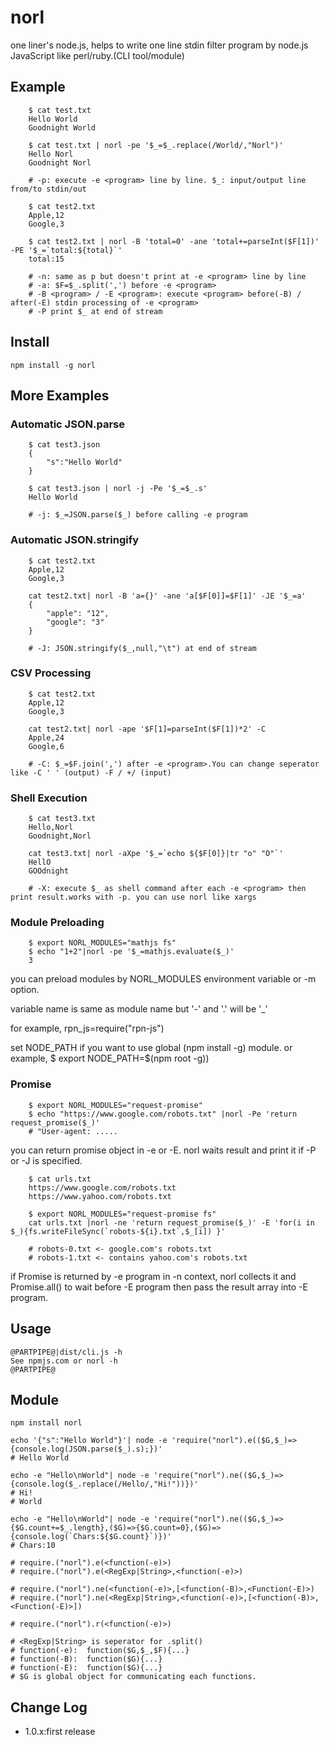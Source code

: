 norl
==========

one liner's node.js, helps to write one line stdin filter program by node.js JavaScript like perl/ruby.(CLI tool/module)

## Example

```
	$ cat test.txt
	Hello World
	Goodnight World

	$ cat test.txt | norl -pe '$_=$_.replace(/World/,"Norl")'
	Hello Norl
	Goodnight Norl

	# -p: execute -e <program> line by line. $_: input/output line from/to stdin/out

	$ cat test2.txt
	Apple,12
	Google,3

	$ cat test2.txt | norl -B 'total=0' -ane 'total+=parseInt($F[1])' -PE '$_=`total:${total}`'
	total:15

	# -n: same as p but doesn't print at -e <program> line by line
	# -a: $F=$_.split(',') before -e <program>
	# -B <program> / -E <program>: execute <program> before(-B) / after(-E) stdin processing of -e <program>
	# -P print $_ at end of stream
```

## Install

```
npm install -g norl
```

## More Examples

### Automatic JSON.parse 

```
	$ cat test3.json
	{
		"s":"Hello World"
	}

	$ cat test3.json | norl -j -Pe '$_=$_.s'
	Hello World

	# -j: $_=JSON.parse($_) before calling -e program 
```

### Automatic JSON.stringify 

```
	$ cat test2.txt
	Apple,12
	Google,3

	cat test2.txt| norl -B 'a={}' -ane 'a[$F[0]]=$F[1]' -JE '$_=a'
	{
		"apple": "12",
		"google": "3"
	}

	# -J: JSON.stringify($_,null,"\t") at end of stream
```

### CSV Processing

```
	$ cat test2.txt
	Apple,12
	Google,3

	cat test2.txt| norl -ape '$F[1]=parseInt($F[1])*2' -C
	Apple,24
	Google,6

	# -C: $_=$F.join(',') after -e <program>.You can change seperator like -C ' ' (output) -F / +/ (input)
```

### Shell Execution

```
	$ cat test3.txt
	Hello,Norl
	Goodnight,Norl

	cat test3.txt| norl -aXpe '$_=`echo ${$F[0]}|tr "o" "O"`'
	HellO
	GOOdnight

	# -X: execute $_ as shell command after each -e <program> then print result.works with -p. you can use norl like xargs
```


### Module Preloading

```
	$ export NORL_MODULES="mathjs fs"
	$ echo "1+2"|norl -pe '$_=mathjs.evaluate($_)' 
	3

```

you can preload modules by NORL_MODULES environment variable or -m option.

variable name is same as module name but '-' and '.' will be '_'

for example, rpn_js=require("rpn-js")

set NODE_PATH if you want to use global (npm install -g) module.  or example, $ export NODE_PATH=$(npm root -g))

### Promise

```
	$ export NORL_MODULES="request-promise"
	$ echo "https://www.google.com/robots.txt" |norl -Pe 'return request_promise($_)'
	# "User-agent: ..... 
```
you can return promise object in -e  or -E. norl waits result and print it if -P or -J is specified.

```
	$ cat urls.txt
	https://www.google.com/robots.txt
	https://www.yahoo.com/robots.txt

	$ export NORL_MODULES="request-promise fs"
	cat urls.txt |norl -ne 'return request_promise($_)' -E 'for(i in $_){fs.writeFileSync(`robots-${i}.txt`,$_[i]) }'

	# robots-0.txt <- google.com's robots.txt
	# robots-1.txt <- contains yahoo.com's robots.txt
```

if Promise is returned by -e program in -n context, norl collects it and Promise.all() to wait before -E program then pass the result array into -E program.

## Usage

```
@PARTPIPE@|dist/cli.js -h
See npmjs.com or norl -h
@PARTPIPE@
```

## Module

```
npm install norl

echo '{"s":"Hello World"}'| node -e 'require("norl").e(($G,$_)=>{console.log(JSON.parse($_).s);})'
# Hello World

echo -e "Hello\nWorld"| node -e 'require("norl").ne(($G,$_)=>{console.log($_.replace(/Hello/,"Hi!"))})'
# Hi!
# World

echo -e "Hello\nWorld"| node -e 'require("norl").ne(($G,$_)=>{$G.count+=$_.length},($G)=>{$G.count=0},($G)=>{console.log(`Chars:${$G.count}`)})'
# Chars:10

# require.("norl").e(<function(-e)>)
# require.("norl").e(<RegExp|String>,<function(-e)>)

# require.("norl").ne(<function(-e)>,[<function(-B)>,<Function(-E)>)
# require.("norl").ne(<RegExp|String>,<function(-e)>,[<function(-B)>,<Function(-E)>])

# require.("norl").r(<function(-e)>)

# <RegExp|String> is seperator for .split() 
# function(-e):  function($G,$_,$F){...} 
# function(-B):  function($G){...} 
# function(-E):  function($G){...} 
# $G is global object for communicating each functions.
```
## Change Log

- 1.0.x:first release
